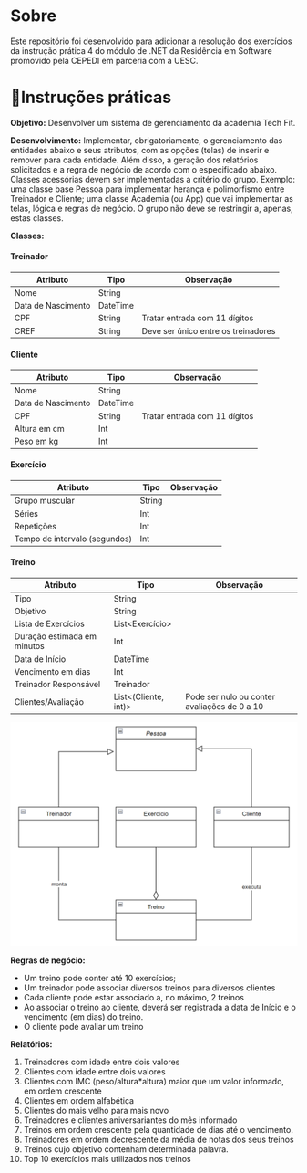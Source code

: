 # Sobre

<p>Este repositório foi desenvolvido para adicionar a resolução dos exercícios da instrução prática 4 do módulo de .NET da Residência em Software promovido pela CEPEDI em parceria com a UESC.</p>

# 📑Instruções práticas


<p><Strong>Objetivo:</strong> Desenvolver um sistema de gerenciamento da academia Tech Fit.</p>
<p><strong>Desenvolvimento:</strong> Implementar, obrigatoriamente, o gerenciamento das entidades abaixo e seus atributos, com as opções (telas) de inserir e remover para cada entidade. Além disso, a geração dos relatórios solicitados e a regra de negócio de acordo com o especificado abaixo. Classes acessórias devem ser implementadas a critério do grupo. Exemplo: uma classe base Pessoa para implementar herança e polimorfismo entre Treinador e Cliente; uma classe Academia (ou App) que vai implementar as telas, lógica e regras de negócio. O grupo não deve se restringir a, apenas, estas classes.</p>
<strong>Classes:</strong>

#### Treinador

| Atributo           | Tipo      | Observação                                   |
|--------------------|-----------|----------------------------------------------|
| Nome               | String    |                                              |
| Data de Nascimento | DateTime  |                                              |
| CPF                | String    | Tratar entrada com 11 dígitos                |
| CREF               | String    | Deve ser único entre os treinadores          |

#### Cliente

| Atributo           | Tipo      | Observação                                   |
|--------------------|-----------|----------------------------------------------|
| Nome               | String    |                                              |
| Data de Nascimento | DateTime  |                                              |
| CPF                | String    | Tratar entrada com 11 dígitos                |
| Altura em cm       | Int       |                                              |
| Peso em kg         | Int       |                                              |

#### Exercício

| Atributo                     | Tipo      | Observação                                |
|------------------------------|-----------|-------------------------------------------|
| Grupo muscular               | String    |                                           |
| Séries                       | Int       |                                           |
| Repetições                   | Int       |                                           |
| Tempo de intervalo (segundos)| Int       |                                           |

#### Treino

| Atributo                            | Tipo                      | Observação                                  |
|-------------------------------------|---------------------------|---------------------------------------------|
| Tipo                                | String                    |                                             |
| Objetivo                            | String                    |                                             |
| Lista de Exercícios                 | List<Exercício>           |                                             |
| Duração estimada em minutos         | Int                       |                                             |
| Data de Início                      | DateTime                  |                                             |
| Vencimento em dias                  | Int                       |                                             |
| Treinador Responsável               | Treinador                 |                                             |
| Clientes/Avaliação                  | List<(Cliente, int)>      | Pode ser nulo ou conter avaliações de 0 a 10 |

<div align="center">

![Diagrama UML do projeto](image.png)

</div>

<strong>Regras de negócio:</strong>
- Um treino pode conter até 10 exercícios;
- Um treinador pode associar diversos treinos para diversos clientes
- Cada cliente pode estar associado a, no máximo, 2 treinos
- Ao associar o treino ao cliente, deverá ser registrada a data de Início e o
vencimento (em dias) do treino.
- O cliente pode avaliar um treino</p>

<strong>Relatórios:</strong>
1. Treinadores com idade entre dois valores
2. Clientes com idade entre dois valores
3. Clientes com IMC (peso/altura*altura) maior que um valor informado,
em ordem crescente
4. Clientes em ordem alfabética
5. Clientes do mais velho para mais novo
6. Treinadores e clientes aniversariantes do mês informado
7. Treinos em ordem crescente pela quantidade de dias até o vencimento.
8. Treinadores em ordem decrescente da média de notas dos seus treinos
9. Treinos cujo objetivo contenham determinada palavra.
10. Top 10 exercícios mais utilizados nos treinos


